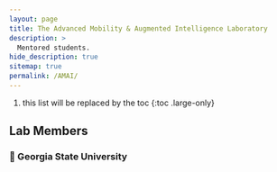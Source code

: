 ```yaml
---
layout: page
title: The Advanced Mobility & Augmented Intelligence Laboratory
description: >
  Mentored students.
hide_description: true
sitemap: true
permalink: /AMAI/
---
```

1. this list will be replaced by the toc
{:toc .large-only}

## Lab Members

### 📍 Georgia State University

<html lang="en-us">
  <head>
  <link rel="stylesheet" href="https://cdnjs.cloudflare.com/ajax/libs/font-awesome/4.7.0/css/font-awesome.min.css">
	<style>
.card {
  box-shadow: 0 8px 8px 0 rgba(0, 0, 0, 0.2);
  max-width: 200px;
  margin: auto;
  text-align: center;
  font-family: arial;
}

.title {
  color: grey;
  font-size: 12px;
}

button {
  border: none;
  outline: 0;
  display: inline-block;
  padding: 8px;
  color: white;
  background-color: #000;
  text-align: center;
  cursor: pointer;
  width: 100%;
  font-size: 18px;
}

a {
  text-decoration: none;
  font-size: 18px;
  color: black;
}

button:hover, a:hover {
  opacity: 0.8;
}
</style>
    <meta charset="utf-8">
    <meta name="viewport" content="width=device-width">
    <title>Flexbox wrap 0 — children overflowing</title>
    <style>
      html {
        font-family: sans-serif;
      }
      body {
        margin: 0;
      }
      h1 {
        text-align: center;
        color: black;
        line-height: 100px;
        margin: 0;
      }
      article {
        padding: 20px;
        margin: 10px;
        background: white;
      }
      /* Add your flexbox CSS below here */
      section {
        display: flex;
        flex-direction: row;
      }
      article {
        
      }
    </style>
  </head>
  
  <body>
    <section>
    <article>
    <div class="card">
  	<img src="img/Yueyang.jpeg" alt="1" style="width:100%">
  	<p>Yueyang Liu</p>
  	<p class="title">PhD student (Co-advise with Dr. Zhipeng Cai)</p>
    <p class="title">Computer Vision, Digital Twins</p>
  	<p class="title">Fall 2021 - Present</p>
    <p class="title">M.S. Data Science, American University, Washington, D.C.</p>
  	<div style="margin: 22px 0;">
      <a href="yliu114@student.gsu.edu"><i class="fa fa-envelope"></i></a>  
      <a href="https://www.linkedin.com/in/alex-nkg/"><i class="fa fa-linkedin"></i></a>  
      <a href="https://scholar.google.com/citations?user=x996rvwAAAAJ&hl=en&oi=ao"><i class="fa fa-google"></i></a>
      <a href="https://github.com/Alex-NKG"><i class="fa fa-github"></i></a>  
  	</div>
  	<p><button>More Info.</button></p>
	</div>
	</article>
    
	<article>
    <div class="card">
    <img src="img/Hongyu.jpeg" alt="1" style="width:100%">
    <p>Hongyu Ke</p>
    <p class="title">PhD student</p>
    <p class="title">Mobile AR/VR</p>
    <p class="title">Spring 2023 - Present</p>
    <p class="title">M.S. Computer Science, SUNY Buffalo, Getzville, NY</p>
    <div style="margin: 22px 0;">
      <a href="#"><i class="fa fa-envelope"></i></a>  
      <a href="#"><i class="fa fa-linkedin"></i></a>  
      <a href="#"><i class="fa fa-google"></i></a> 
  	</div>
  	<p><button>More Info.</button></p>
	</div>
	</article>

	<article>
    <div class="card">
    <img src="img/Xiaolong.jpeg" alt="1" style="width:100%">
    <p>Xiaolong Tu</p>
    <p class="title">PhD student</p>
    <p class="title">Sustainable AI, Carbon-Aware Computing Systems </p>
    <p class="title">Spring 2023 - Present</p>
    <p class="title">System engineer, Apple R&D, Beijing, China</p>
    <div style="margin: 22px 0;">
      <a href="#"><i class="fa fa-envelope"></i></a>  
      <a href="#"><i class="fa fa-linkedin"></i></a>  
      <a href="#"><i class="fa fa-google"></i></a> 
  	</div>
  	<p><button>More Info.</button></p>
	</div>
	</article>

    </section>
  </body>
</html>

## Past Mentored Students 

### 📍 InfoTech Labs, Toyota Motor North America R&D

<html lang="en-us">
  <head>
  <link rel="stylesheet" href="https://cdnjs.cloudflare.com/ajax/libs/font-awesome/4.7.0/css/font-awesome.min.css">
	<style>
.card {
  box-shadow: 0 8px 8px 0 rgba(0, 0, 0, 0.2);
  max-width: 200px;
  margin: auto;
  text-align: center;
  font-family: arial;
}

.title {
  color: grey;
  font-size: 12px;
}

button {
  border: none;
  outline: 0;
  display: inline-block;
  padding: 8px;
  color: white;
  background-color: #000;
  text-align: center;
  cursor: pointer;
  width: 100%;
  font-size: 18px;
}

a {
  text-decoration: none;
  font-size: 18px;
  color: black;
}

button:hover, a:hover {
  opacity: 0.8;
}
</style>
    <meta charset="utf-8">
    <meta name="viewport" content="width=device-width">
    <title>Flexbox wrap 0 — children overflowing</title>
    <style>
      html {
        font-family: sans-serif;
      }
      body {
        margin: 0;
      }
      h1 {
        text-align: center;
        color: black;
        line-height: 100px;
        margin: 0;
      }
      article {
        padding: 20px;
        margin: 10px;
        background: white;
      }
      /* Add your flexbox CSS below here */
      section {
        display: flex;
        flex-direction: row;
      }
      article {
        
      }
    </style>
  </head>
  
  <body>
    <section>
    <article>
    <div class="card">
  	<img src="img/Yitao.jpg" alt="1" style="width:100%">
  	<p>Yitao Chen</p>
  	<p class="title">2022 Summer Research Co-op</p>
    <p class="title">PhD student, CS, Arizona State University</p>
  	<p class="title">PhD advisor: Dr. Ming Zhao</p>
  	<div style="margin: 22px 0;">
      <a href="#"><i class="fa fa-envelope"></i></a>  
      <a href="#"><i class="fa fa-linkedin"></i></a>  
      <a href="#"><i class="fa fa-google"></i></a> 
  	</div>
  	<p><button>More Info.</button></p>
	</div>
	</article>
    
	<article>
    <div class="card">
    <img src="img/Siqi.png" alt="1" style="width:100%">
    <p>Dr. Siqi Huang</p>
    <p class="title">2021 Summer Research Co-op</p>
    <p class="title">Assistant Professor, AI and Advanced Computing School, Xi'an Jiaotong-Liverpool University</p>
    <p class="title">PhD advisor: Dr. Jiang Xie</p>
    <div style="margin: 22px 0;">
      <a href="#"><i class="fa fa-envelope"></i></a>  
      <a href="#"><i class="fa fa-linkedin"></i></a>  
      <a href="#"><i class="fa fa-google"></i></a> 
  	</div>
  	<p><button>More Info.</button></p>
	</div>
	</article>

	<article>
    <div class="card">
    <img src="img/Yuhan.jpg" alt="1" style="width:100%">
    <p>Yuhan Kang</p>
    <p class="title">2021 Spring Research Co-op</p>
    <p class="title">PhD student, ECE, University of Houston</p>
    <p class="title">PhD advisor: Dr. Zhu Han</p>
    <div style="margin: 22px 0;">
      <a href="#"><i class="fa fa-envelope"></i></a>  
      <a href="#"><i class="fa fa-linkedin"></i></a>  
      <a href="#"><i class="fa fa-google"></i></a> 
  	</div>
  	<p><button>More Info.</button></p>
	</div>
	</article>

    </section>
  </body>
</html>
